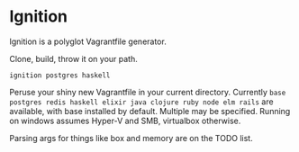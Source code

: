 # Ignition

Ignition is a polyglot Vagrantfile generator.

Clone, build, throw it on your path.

```
ignition postgres haskell
```

Peruse your shiny new Vagrantfile in your current directory. Currently `base postgres redis haskell elixir java clojure ruby node elm rails` are available, with base installed by default. Multiple may be specified. Running on windows assumes Hyper-V and SMB, virtualbox otherwise.

Parsing args for things like box and memory are on the TODO list.
